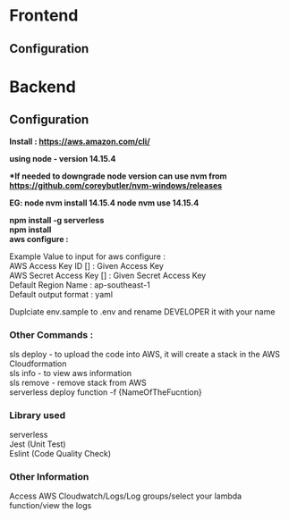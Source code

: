<h1>Frontend</h1>

<h2>Configuration</h2> 

<h1>Backend</h1>

<h2>Configuration</h2> 

<b>Install : https://aws.amazon.com/cli/ <br>
    
using node - version 14.15.4

*If needed to downgrade node version can use nvm from https://github.com/coreybutler/nvm-windows/releases

EG: node nvm install 14.15.4
    node nvm use 14.15.4
    
npm install -g serverless <br>
npm install <br>
aws configure : <br></b>

Example Value to input for aws configure :<br>
AWS Access Key ID [] : Given Access Key <br>
AWS Secret Access Key [] : Given Secret Access Key <br>
Default Region Name : ap-southeast-1 <br>
Default output format : yaml <br>

Duplciate env.sample to .env and rename DEVELOPER it with your name

<h3> Other Commands :</h3>
sls deploy  - to upload the code into AWS, it will create a stack in the AWS Cloudformation <br>
sls info    - to view aws information <br>
sls remove  - remove stack from AWS <br>
serverless deploy function -f {NameOfTheFucntion} 

<h3>Library used </h3>
    
serverless <br>
Jest (Unit Test) <br>
Eslint (Code Quality Check) <br>

<h3>Other Information </h3>
Access AWS  Cloudwatch/Logs/Log groups/select your lambda function/view the logs <br>
